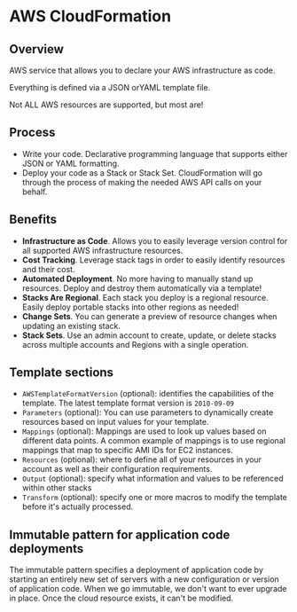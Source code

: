 # AWS CloudFormation

## Overview

AWS service that allows you to declare your AWS infrastructure as code.

Everything is defined via a JSON orYAML template file.

Not ALL AWS resources are supported, but most are!


## Process

- Write your code. Declarative programming language that supports either JSON or YAML formatting.
- Deploy your code as a Stack or Stack Set. CloudFormation will go through the process of making the needed AWS API calls on your behalf.


## Benefits

- **Infrastructure as Code**. Allows you to easily leverage version control for all supported AWS infrastructure resources.
- **Cost Tracking**. Leverage stack tags in order to easily identify resources and their cost.
- **Automated Deployment**. No more having to manually stand up resources. Deploy and destroy them automatically via a template!
- **Stacks Are Regional**. Each stack you deploy is a regional resource. Easily deploy portable stacks into other regions as needed!
- **Change Sets**. You can generate a preview of resource changes when updating an existing stack.
- **Stack Sets**. Use an admin account to create, update, or delete stacks across multiple accounts and Regions with a single operation.


## Template sections

- `AWSTemplateFormatVersion` (optional): identifies the capabilities of the template. The latest template format version is `2010-09-09`
- `Parameters` (optional): You can use parameters to dynamically create resources
based on input values for your template.
- `Mappings` (optional): Mappings are used to look up values based on different data points. A common example of mappings is to use regional mappings
that map to specific AMI IDs for EC2 instances.
- `Resources` (optional): where to define all of your resources in your account
as well as their configuration requirements.
- `Output` (optional): specify what information and values to be referenced
within other stacks
- `Transform` (optional): specify one or more macros to modify the template
before it's actually processed.


## Immutable pattern for application code deployments

The immutable pattern specifies a deployment of application code by starting an entirely new set of servers with a new configuration or version of application code. When we go immutable, we don't want to ever upgrade in place. Once the cloud resource exists, it can't be modified.
